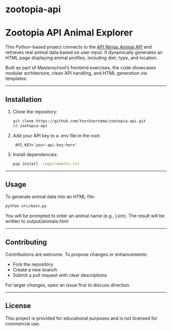 # zootopia-api

# Zootopia API Animal Explorer

This Python-based project connects to the [API Ninjas Animal API](https://api-ninjas.com/api/animals) and retrieves real animal data based on user input. It dynamically generates an HTML page displaying animal profiles, including diet, type, and location.

Built as part of Masterschool’s frontend exercises, the code showcases modular architecture, clean API handling, and HTML generation via templates.

---

## Installation

1. Clone the repository:

   ```bash
   git clone https://github.com/YourUsername/zootopia-api.git
   cd zootopia-api

2. Add your API key to a .env file in the root:

   ```.env
    API_KEY='your-api-key-here'
   
3. Install dependencies:

   ```bash
   pip install -requirements.txt
   
---

## Usage

To generate animal data into an HTML file:

   ```bash
python src/main.py
   ```
You will be prompted to enter an animal name (e.g., Lion). The result will be written to output/animals.html

---

## Contributing

Contributions are welcome. To propose changes or enhancements:

 - Fork the repository
 - Create a new branch
 - Submit a pull request with clear descriptions

For larger changes, open an issue first to discuss direction. 

---

## License 

This project is provided for educational purposes and is not licensed for commercial use. 